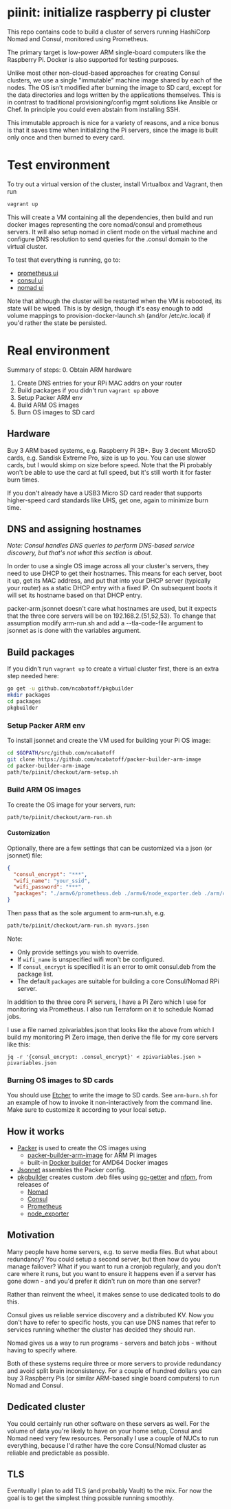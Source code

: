 # piinit: initialize raspberry pi cluster

This repo contains code to build a cluster of servers running HashiCorp Nomad 
and Consul, monitored using Prometheus.

The primary target is low-power ARM single-board computers like the Raspberry Pi.
Docker is also supported for testing purposes.

Unlike most other non-cloud-based approaches for creating Consul clusters, we use 
a single "immutable" machine image shared by each of the nodes.  The OS
isn't modified after burning the image to SD card, except for the data
directories and logs written by the applications themselves.  This is in contrast 
to traditional provisioning/config mgmt solutions like Ansible or Chef.
In principle you could even abstain from installing SSH.

This immutable approach is nice for a variety of reasons, and a nice bonus is
that it saves time when initializing the Pi servers, since the image is built 
only once and then burned to every card.

# Test environment

To try out a virtual version of the cluster, install Virtualbox and Vagrant,
then run

```bash
vagrant up
```

This will create a VM containing all the dependencies, then build and run
docker images representing the core nomad/consul and prometheus servers.  It
will also setup nomad in client mode on the virtual machine and configure DNS
resolution to send queries for the .consul domain to the virtual cluster.

To test that everything is running, go to:

- [prometheus ui](http://localhost:49090/targets)
- [consul ui](http://localhost:48500/ui)
- [nomad ui](http://localhost:44646/ui)

Note that although the cluster will be restarted when the VM is rebooted, its
state will be wiped.  This is by design, though it's easy enough to add volume
mappings to provision-docker-launch.sh (and/or /etc/rc.local) if you'd rather 
the state be persisted.

# Real environment

Summary of steps:
0. Obtain ARM hardware
1. Create DNS entries for your RPi MAC addrs on your router
2. Build packages if you didn't run `vagrant up` above
3. Setup Packer ARM env
4. Build ARM OS images
5. Burn OS images to SD card

## Hardware

Buy 3 ARM based systems, e.g. Raspberry Pi 3B+.  Buy 3 decent MicroSD cards, e.g.
Sandisk Extreme Pro, size is up to you.  You can use slower cards, but I would
skimp on size before speed.  Note that the Pi probably won't be able to use the
card at full speed, but it's still worth it for faster burn times.

If you don't already have a USB3 Micro SD card reader that supports higher-speed
card standards like UHS, get one, again to minimize burn time.

## DNS and assigning hostnames

*Note: Consul handles DNS queries to perform DNS-based service discovery, but 
that's not what this section is about.*

In order to use a single OS image across all your cluster's servers, they need
to use DHCP to get their hostnames.  This means for each server, boot it up,
get its MAC address, and put that into your DHCP server (typically your router)
as a static DHCP entry with a fixed IP.  On subsequent boots it will set its
hostname based on that DHCP entry.

packer-arm.jsonnet doesn't care what hostnames are used, but it expects that the
three core servers will be on 192.168.2.{51,52,53}.  To change that
assumption modify arm-run.sh and add a --tla-code-file argument to jsonnet
as is done with the variables argument.

## Build packages

If you didn't run `vagrant up` to create a virtual cluster first, there is an
extra step needed here:

```bash
go get -u github.com/ncabatoff/pkgbuilder
mkdir packages
cd packages
pkgbuilder
```

### Setup Packer ARM env

To install jsonnet and create the VM used for building your Pi OS image:

```bash
cd $GOPATH/src/github.com/ncabatoff
git clone https://github.com/ncabatoff/packer-builder-arm-image
cd packer-builder-arm-image
path/to/piinit/checkout/arm-setup.sh
```

### Build ARM OS images

To create the OS image for your servers, run:

```bash
path/to/piinit/checkout/arm-run.sh
```

#### Customization

Optionally, there are a few settings that can be customized via a json (or jsonnet) file:

```json
{
  "consul_encrypt": "***",
  "wifi_name": "your_ssid",
  "wifi_password": "***",
  "packages": "./armv6/prometheus.deb ./armv6/node_exporter.deb ./arm/consul.deb ./all/prometheus-register-consul.deb ./all/consul-static-hostid.deb"
}
```

Then pass that as the sole argument to arm-run.sh, e.g.

```bash
path/to/piinit/checkout/arm-run.sh myvars.json
```

Note:
- Only provide settings you wish to override.
- If `wifi_name` is unspecified wifi won't be configured.  
- If `consul_encrypt` is specified it is an error to omit consul.deb from the package list.
- The default `packages` are suitable for building a core Consul/Nomad RPi server.

In addition to the three core Pi servers, I have a Pi Zero which I use
for monitoring via Prometheus.  I also run Terraform on it to schedule Nomad
jobs.

I use a file named zpivariables.json that looks like the above from which I build my
monitoring Pi Zero image, then derive the file for my core servers like this:

```
jq -r '{consul_encrypt: .consul_encrypt}' < zpivariables.json > pivariables.json
```

### Burning OS images to SD cards

You should use [Etcher](https://www.balena.io/etcher/) to write the image to
SD cards.  See `arm-burn.sh` for an example of how to invoke it non-interactively
from the command line.  Make sure to customize it according to your local setup.

## How it works

- [Packer](https://packer.io/) is used to create the OS images using
  - [packer-builder-arm-image](https://github.com/solo-io/packer-builder-arm-image) for ARM Pi images
  - built-in [Docker builder](https://www.packer.io/docs/builders/docker.html) for AMD64 Docker images
- [Jsonnet](https://jsonnet.org/) assembles the Packer config.
- [pkgbuilder](https://github.com/ncabatoff/pkgbuilder) creates custom .deb files using
  [go-getter](https://github.com/hashicorp/go-getter) and [nfpm](https://github.com/goreleaser/nfpm), from releases of
  - [Nomad](https://nomadproject.io)
  - [Consul](https://consul.io)
  - [Prometheus](https://prometheus.io)
  - [node_exporter](https://github.com/prometheus/node_exporter)

## Motivation

Many people have home servers, e.g. to serve media files.  But what about
redundancy?  You could setup a second server, but then how do you manage failover?
What if you want to run a cronjob regularly, and you don't care where it runs,
but you want to ensure it happens even if a server has gone down - and you'd 
prefer it didn't run on more than one server?

Rather than reinvent the wheel, it makes sense to use dedicated tools to do this.

Consul gives us reliable service discovery and a distributed KV.  Now you don't
have to refer to specific hosts, you can use DNS names that refer to services 
running whether the cluster has decided they should run.

Nomad gives us a way to run programs - servers and batch jobs - without having 
to specify where.

Both of these systems require three or more servers to provide redundancy and
avoid split brain inconsistency.  For a couple of hundred dollars you can buy
3 Raspberry Pis (or similar ARM-based single board computers) to run Nomad
and Consul.

## Dedicated cluster

You could certainly run other software on these servers as well.  For the volume
of data you're likely to have on your home setup, Consul and Nomad need very few
resources.  Personally I use a couple of NUCs to run everything, because I'd rather
have the core Consul/Nomad cluster as reliable and predictable as possible.

## TLS

Eventually I plan to add TLS (and probably Vault) to the mix.  For now the goal
is to get the simplest thing possible running smoothly.


